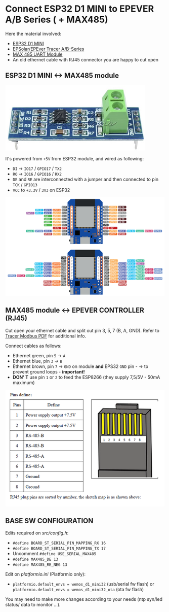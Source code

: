# Connect  ESP32 D1 MINI  to EPEVER A/B Series ( + MAX485) 

Here the material involved:
* [ESP32 D1 MINI](https://www.aliexpress.com/premium/esp32-d1-mini.html?d=y&origin=y&catId=0&initiative_id=SB_20210919083440&SearchText=esp32%20d1%20mini)
* [EPSolar/EPEver Tracer A/B-Series](https://www.aliexpress.com/wholesale?catId=0&initiative_id=SB_20170114172728&SearchText=tracer+mppt+rs485)
* [MAX 485 UART Module](https://www.aliexpress.com/wholesale?catId=0&initiative_id=SB_20210919083609&isPremium=y&SearchText=max485+module) 
* An old ethernet cable with RJ45 connector you are happy to cut open


## ESP32 D1 MINI <-> MAX485 module

![This one worked for me](../images/max485_module.jpg)

It's powered from `+5V` from ESP32 module, and wired as following:


- `DI` -> `IO17` / `GPIO17` / `TX2`
- `RO` -> `IO16` / `GPIO16` / `RX2`
- `DE` and `RE` are interconnected with a jumper and then connected to pin  `TCK` / `GPIO13`
- `VCC` to `+3.3V` / `3V3` on ESP32

	
![ESP32 D1 MINI](../images/esp32_d1_mini_pins.png)

## MAX485 module <-> EPEVER CONTROLLER (RJ45)

Cut open your ethernet cable and split out pin 3, 5, 7 (B, A, GND). Refer to [Tracer Modbus PDF](../docs/1733_modbus_protocol.pdf) for additional info.

Connect cables as follows:
- Ethernet green, pin `5` -> `A`
- Ethernet blue, pin `3` -> `B`
- Ethernet brown, pin `7` -> `GND` on module **and** EPS32 `GND` pin
		- -> to prevent ground loops - **important!**
- **DON' T** use pin `1` or `2` to feed the ESP8266 (they supply 7,5/5V - 50mA maximum)

![EPEVER RJ485 SPEC](../images/epever_rj45_specs.png)

## BASE SW CONFIGURATION

Edits required on *src/config.h*:
- `#define BOARD_ST_SERIAL_PIN_MAPPING_RX 16`
- `#define BOARD_ST_SERIAL_PIN_MAPPING_TX 17`
- Uncomment `#define USE_SERIAL_MAX485`
- `#define MAX485_DE 13`
- `#define MAX485_RE_NEG 13`

Edit on *platformio.ini* (Platformio only):
- `platformio.default_envs = wemos_d1_mini32` (usb/serial fw flash) or `platformio.default_envs = wemos_d1_mini32_ota` (ota fw flash)

You may need to make more changes according to your needs (ntp syn/led status/ data to monitor ...).


